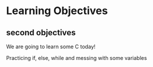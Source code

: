 # Learning Objectives

## second objectives

We are going to learn some C today!


Practicing if, else, while and messing with some variables
